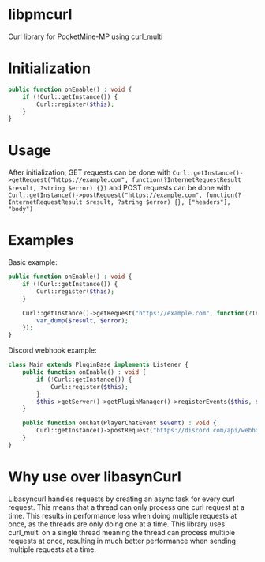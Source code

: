 # libpmcurl
Curl library for PocketMine-MP using curl_multi

# Initialization

```php
public function onEnable() : void {
	if (!Curl::getInstance()) {
		Curl::register($this);
	}
}
```

# Usage

After initialization, GET requests can be done with `Curl::getInstance()->getRequest("https://example.com", function(?InternetRequestResult $result, ?string $error) {})` and POST requests can be done with `Curl::getInstance()->postRequest("https://example.com", function(?InternetRequestResult $result, ?string $error) {}, ["headers"], "body")`

# Examples

Basic example:
```php
public function onEnable() : void {
	if (!Curl::getInstance()) {
		Curl::register($this);
	}

	Curl::getInstance()->getRequest("https://example.com", function(?InternetRequestResult $result, ?string $error) : void {
		var_dump($result, $error);
	});
}
```

Discord webhook example:

```php
class Main extends PluginBase implements Listener {
	public function onEnable() : void {
		if (!Curl::getInstance()) {
			Curl::register($this);
		}
		$this->getServer()->getPluginManager()->registerEvents($this, $this);
	}

	public function onChat(PlayerChatEvent $event) : void {
		Curl::getInstance()->postRequest("https://discord.com/api/webhooks/WEBHOOK_ID", function() : void {}, [], ["content" => $event->getMessage(), "username" => $event->getPlayer()->getName()]);
	}
}
```
# Why use over libasynCurl

Libasyncurl handles requests by creating an async task for every curl request. This means that a thread can only process one curl request at a time. This results in performance loss when doing multiple requests at once, as the threads are only doing one at a time. This library uses curl_multi on a single thread meaning the thread can process multiple requests at once, resulting in much better performance when sending multiple requests at a time.
